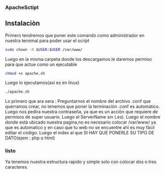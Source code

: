### ApacheSctipt
## Instalaciòn 

Primero tendremos que poner este comando como administrador en nuestra terminal para poder usar el script
```sh
sudo chown -R $USER:$USER /var/www/
```
Luego en la misma carpeta donde los descargamos.le daremos permiso para que actue como un ejecutable
```sh
chmod +x apache.sh
```
Luego lo ejecutamos(asi es en linux) 
```sh
./apache.sh
```
Lo primero que ara sera :
Preguntarnos el nombre del archivo .conf que querramos crear, no tenemos que poner la terminaciòn .conf es automatico.
Luego nos pedira nuestra contraseña, ya que es un acciòn que requiere de permisos de super usuario.
Luego el ServerName sin (.es).
Luego el nombre donde està ubicado nuestra pagina,no es necesario colocar /var/www/ ya que es automatico y en caso que tu web no se encuentre ahi es muy fàcil editar el còdigo.
Luego el index al que SI HAY QUE PONERLE SU TIPO DE DATO(ejem : php o html)

### listo 

Ya tenemos nuestra estructura rapido y simple solo con colocar dos o tres caracteres.
